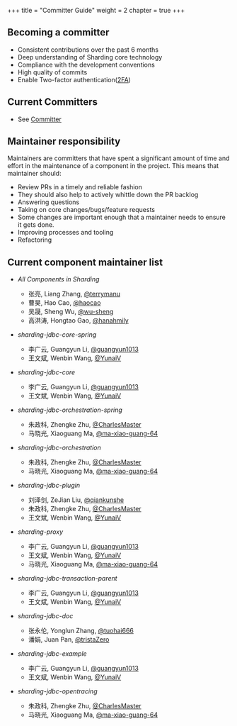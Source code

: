 +++
title = "Committer Guide"
weight = 2
chapter = true
+++

## Becoming a committer

 - Consistent contributions over the past 6 months
 - Deep understanding of Sharding core technology
 - Compliance with the development conventions
 - High quality of commits
 - Enable Two-factor authentication([2FA](/en/contribute/2fa/))

## Current Committers

 - See [Committer](/en/organization/)
 
## Maintainer responsibility

Maintainers are committers that have spent a significant amount of time and effort in the maintenance of a component in the project. This means that maintainer should:
   
 - Review PRs in a timely and reliable fashion
 - They should also help to actively whittle down the PR backlog
 - Answering questions
 - Taking on core changes/bugs/feature requests
 - Some changes are important enough that a maintainer needs to ensure it gets done.
 - Improving processes and tooling
 - Refactoring
 
## Current component maintainer list

 - *All Components in Sharding*
 
     - 张亮, Liang Zhang, [@terrymanu](https://github.com/terrymanu)
     - 曹昊, Hao Cao, [@haocao](https://github.com/haocao)
     - 吴晟, Sheng Wu, [@wu-sheng](https://github.com/wu-sheng)
     - 高洪涛, Hongtao Gao, [@hanahmily](https://github.com/hanahmily)
     
 - *sharding-jdbc-core-spring*
 
     - 李广云, Guangyun Li, [@guangyun1013](https://github.com/guangyun1013)
     - 王文斌, Wenbin Wang, [@YunaiV](https://github.com/YunaiV) 
     
 - *sharding-jdbc-core*
 
     - 李广云, Guangyun Li, [@guangyun1013](https://github.com/guangyun1013)
     - 王文斌, Wenbin Wang, [@YunaiV](https://github.com/YunaiV) 
     
 - *sharding-jdbc-orchestration-spring*
 
     - 朱政科, Zhengke Zhu, [@CharlesMaster](https://github.com/CharlesMaster) 
     - 马晓光, Xiaoguang Ma, [@ma-xiao-guang-64](https://github.com/ma-xiao-guang-64)
 
 - *sharding-jdbc-orchestration*
  
     - 朱政科, Zhengke Zhu, [@CharlesMaster](https://github.com/CharlesMaster)
     - 马晓光, Xiaoguang Ma, [@ma-xiao-guang-64](https://github.com/ma-xiao-guang-64)
 
 - *sharding-jdbc-plugin*
 
     - 刘泽剑, ZeJian Liu, [@qiankunshe](https://github.com/qiankunshe)
     - 朱政科, Zhengke Zhu, [@CharlesMaster](https://github.com/CharlesMaster)
     - 王文斌, Wenbin Wang, [@YunaiV](https://github.com/YunaiV) 
 
 - *sharding-proxy*
  
     - 李广云, Guangyun Li, [@guangyun1013](https://github.com/guangyun1013)
     - 王文斌, Wenbin Wang, [@YunaiV](https://github.com/YunaiV)
     - 马晓光, Xiaoguang Ma, [@ma-xiao-guang-64](https://github.com/ma-xiao-guang-64)
 
 - *sharding-jdbc-transaction-parent*
 
     - 李广云, Guangyun Li, [@guangyun1013](https://github.com/guangyun1013)
     - 王文斌, Wenbin Wang, [@YunaiV](https://github.com/YunaiV) 
     
 - *sharding-jdbc-doc*
 
     - 张永伦, Yonglun Zhang, [@tuohai666](https://github.com/tuohai666)
     - 潘娟, Juan Pan, [@tristaZero](https://github.com/tristaZero)
 
 - *sharding-jdbc-example*
 
     - 李广云, Guangyun Li, [@guangyun1013](https://github.com/guangyun1013)
     - 王文斌, Wenbin Wang, [@YunaiV](https://github.com/YunaiV) 
 
 - *sharding-jdbc-opentracing*
 
     - 朱政科, Zhengke Zhu, [@CharlesMaster](https://github.com/CharlesMaster)
     - 马晓光, Xiaoguang Ma, [@ma-xiao-guang-64](https://github.com/ma-xiao-guang-64)
